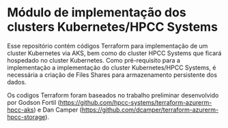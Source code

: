 # Módulo de implementação dos clusters Kubernetes/HPCC Systems

Esse repositório contém códigos Terraform para implementação de um cluster Kubernetes via AKS, bem como do cluster HPCC Systems que ficará hospedado no cluster Kubernetes. Como pré-requisito para a implementação a implementação do cluster Kubernetes/HPCC Systems, é necessária a criação de Files Shares para armazenamento persistente dos dados.

Os codigos Terraform foram baseados no trabalho preliminar desenvolvido por Godson Fortil (https://github.com/hpcc-systems/terraform-azurerm-hpcc-aks) e Dan Camper (https://github.com/dcamper/terraform-azurerm-hpcc-storage).
